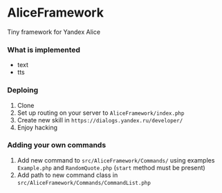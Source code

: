 # AliceFramework
Tiny framework for Yandex Alice

### What is implemented
- text
- tts

### Deploing
1. Clone
2. Set up routing on your server to `AliceFramework/index.php`
3. Create new skill in `https://dialogs.yandex.ru/developer/`
4. Enjoy hacking

### Adding your own сommands
1. Add new command to `src/AliceFramework/Commands/` using examples `Example.php` and `RandomQuote.php` (`start` method must be present)
2. Add path to new command class in `src/AliceFramework/Commands/CommandList.php`
